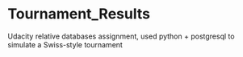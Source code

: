 # Tournament_Results
Udacity relative databases assignment, used python + postgresql to simulate a Swiss-style tournament
